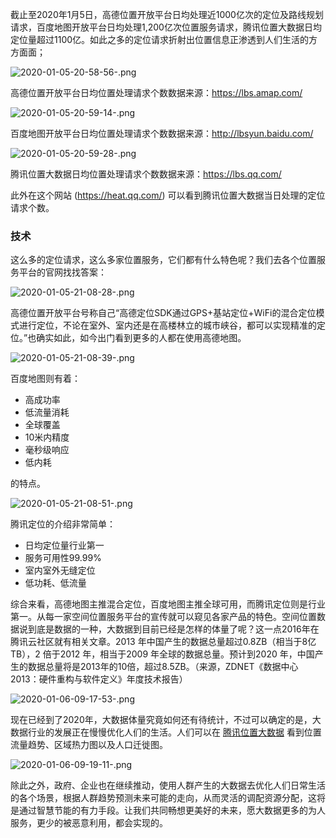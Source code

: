 截止至2020年1月5日，高德位置开放平台日均处理近1000亿次的定位及路线规划请求，百度地图开放平台日均处理1,200亿次位置服务请求，腾讯位置大数据日均定位量超过1100亿。如此之多的定位请求折射出位置信息正渗透到人们生活的方方面面；

![2020-01-05-20-58-56-.png](https://imagehost-cdn.frytea.com/images/2020/01/05/2020-01-05-20-58-56-.png)

高德位置开放平台日均位置处理请求个数数据来源：https://lbs.amap.com/

![2020-01-05-20-59-14-.png](https://imagehost-cdn.frytea.com/images/2020/01/05/2020-01-05-20-59-14-.png)

百度地图开放平台日均位置处理请求个数数据来源：http://lbsyun.baidu.com/

![2020-01-05-20-59-28-.png](https://imagehost-cdn.frytea.com/images/2020/01/05/2020-01-05-20-59-28-.png)

腾讯位置大数据日均位置处理请求个数数据来源：https://lbs.qq.com/

此外在这个网站 (<https://heat.qq.com/>) 可以看到腾讯位置大数据当日处理的定位请求个数。

### 技术

这么多的定位请求，这么多家位置服务，它们都有什么特色呢？我们去各个位置服务平台的官网找找答案：

![2020-01-05-21-08-28-.png](https://imagehost-cdn.frytea.com/images/2020/01/05/2020-01-05-21-08-28-.png)

高德位置开放平台号称自己“高德定位SDK通过GPS+基站定位+WiFi的混合定位模式进行定位，不论在室外、室内还是在高楼林立的城市峡谷，都可以实现精准的定位。”也确实如此，如今出门看到更多的人都在使用高德地图。

![2020-01-05-21-08-39-.png](https://imagehost-cdn.frytea.com/images/2020/01/05/2020-01-05-21-08-39-.png)

百度地图则有着：

- 高成功率
- 低流量消耗
- 全球覆盖
- 10米内精度
- 毫秒级响应
- 低内耗

的特点。

![2020-01-05-21-08-51-.png](https://imagehost-cdn.frytea.com/images/2020/01/05/2020-01-05-21-08-51-.png)

腾讯定位的介绍非常简单：

- 日均定位量行业第一
- 服务可用性99.99%
- 室内室外无缝定位
- 低功耗、低流量


综合来看，高德地图主推混合定位，百度地图主推全球可用，而腾讯定位则是行业第一。从每一家空间位置服务平台的宣传就可以窥见各家产品的特色。空间位置数据说到底是数据的一种，大数据到目前已经是怎样的体量了呢？这一点2016年在腾讯云社区就有相关文章。2013 年中国产生的数据总量超过0.8ZB（相当于8亿TB），2 倍于2012 年，相当于2009 年全球的数据总量。预计到2020 年，中国产生的数据总量将是2013年的10倍，超过8.5ZB。（来源，ZDNET《数据中心2013：硬件重构与软件定义》年度技术报告）

![2020-01-06-09-17-53-.png](https://imagehost-cdn.frytea.com/images/2020/01/06/2020-01-06-09-17-53-.png)

现在已经到了2020年，大数据体量究竟如何还有待统计，不过可以确定的是，大数据行业的发展正在慢慢优化人们的生活。人们可以在 [腾讯位置大数据](https://heat.qq.com/) 看到位置流量趋势、区域热力图以及人口迁徙图。

![2020-01-06-09-19-11-.png](https://imagehost-cdn.frytea.com/images/2020/01/06/2020-01-06-09-19-11-.png)

除此之外，政府、企业也在继续推动，使用人群产生的大数据去优化人们日常生活的各个场景，根据人群趋势预测未来可能的走向，从而灵活的调配资源分配，这将是通过智慧节能的有力手段。让我们共同畅想更美好的未来，愿大数据更多的为人服务，更少的被恶意利用，都会实现的。
